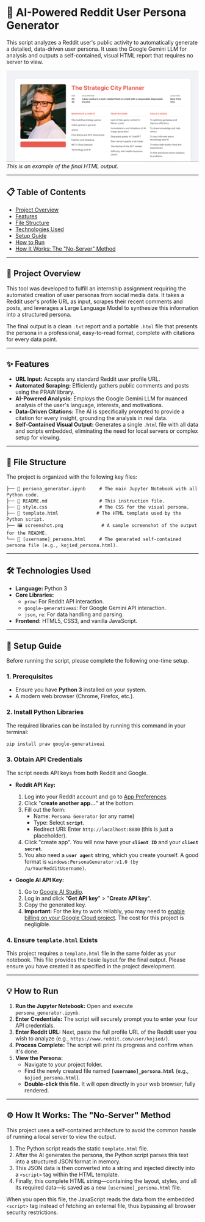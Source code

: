 # 🤖 AI-Powered Reddit User Persona Generator

This script analyzes a Reddit user's public activity to automatically generate a detailed, data-driven user persona. It uses the Google Gemini LLM for analysis and outputs a self-contained, visual HTML report that requires no server to view.

![Project Screenshot](screenshot.png)
_This is an example of the final HTML output._

---

## 📋 Table of Contents

-   [Project Overview](#-project-overview)
-   [Features](#-features)
-   [File Structure](#-file-structure)
-   [Technologies Used](#-technologies-used)
-   [Setup Guide](#-setup-guide)
-   [How to Run](#-how-to-run)
-   [How It Works: The "No-Server" Method](#-how-it-works-the-no-server-method)

---

## 📝 Project Overview

This tool was developed to fulfill an internship assignment requiring the automated creation of user personas from social media data. It takes a Reddit user's profile URL as input, scrapes their recent comments and posts, and leverages a Large Language Model to synthesize this information into a structured persona.

The final output is a clean `.txt` report and a portable `.html` file that presents the persona in a professional, easy-to-read format, complete with citations for every data point.

---

## ✨ Features

-   **URL Input:** Accepts any standard Reddit user profile URL.
-   **Automated Scraping:** Efficiently gathers public comments and posts using the PRAW library.
-   **AI-Powered Analysis:** Employs the Google Gemini LLM for nuanced analysis of the user's language, interests, and motivations.
-   **Data-Driven Citations:** The AI is specifically prompted to provide a citation for every insight, grounding the analysis in real data.
-   **Self-Contained Visual Output:** Generates a single `.html` file with all data and scripts embedded, eliminating the need for local servers or complex setup for viewing.

---

## 📂 File Structure

The project is organized with the following key files:

```.
├── 📜 persona_generator.ipynb     # The main Jupyter Notebook with all Python code.
├── 📄 README.md                   # This instruction file.
├── 🎨 style.css                   # The CSS for the visual persona.
├── 📄 template.html              # The HTML template used by the Python script.
├── 🖼️ screenshot.png              # A sample screenshot of the output for the README.
└── 👤 [username]_persona.html     # The generated self-contained persona file (e.g., kojied_persona.html).
```

---

## 🛠️ Technologies Used

-   **Language:** Python 3
-   **Core Libraries:**
    -   `praw`: For Reddit API interaction.
    -   `google-generativeai`: For Google Gemini API interaction.
    -   `json`, `re`: For data handling and parsing.
-   **Frontend:** HTML5, CSS3, and vanilla JavaScript.

---

## 🚀 Setup Guide

Before running the script, please complete the following one-time setup.

### 1. Prerequisites

-   Ensure you have **Python 3** installed on your system.
-   A modern web browser (Chrome, Firefox, etc.).

### 2. Install Python Libraries

The required libraries can be installed by running this command in your terminal:

```bash
pip install praw google-generativeai
```

### 3. Obtain API Credentials

The script needs API keys from both Reddit and Google.

-   **Reddit API Key:**
    1.  Log into your Reddit account and go to [App Preferences](https://www.reddit.com/prefs/apps).
    2.  Click "**create another app...**" at the bottom.
    3.  Fill out the form:
        -   Name: `Persona Generator` (or any name)
        -   Type: Select **`script`**.
        -   Redirect URI: Enter `http://localhost:8080` (this is just a placeholder).
    4.  Click "create app". You will now have your **`client ID`** and your **`client secret`**.
    5.  You also need a **`user agent`** string, which you create yourself. A good format is `windows:PersonaGenerator:v1.0 (by /u/YourRedditUsername)`.

-   **Google AI API Key:**
    1.  Go to [Google AI Studio](https://aistudio.google.com/).
    2.  Log in and click "**Get API key**" > "**Create API key**".
    3.  Copy the generated key.
    4.  **Important:** For the key to work reliably, you may need to [enable billing on your Google Cloud project](https://cloud.google.com/billing/docs/how-to/enable-billing). The cost for this project is negligible.

### 4. Ensure `template.html` Exists

This project requires a `template.html` file in the same folder as your notebook. This file provides the basic layout for the final output. Please ensure you have created it as specified in the project development.

---

## 💡 How to Run

1.  **Run the Jupyter Notebook:** Open and execute `persona_generator.ipynb`.
2.  **Enter Credentials:** The script will securely prompt you to enter your four API credentials.
3.  **Enter Reddit URL:** Next, paste the full profile URL of the Reddit user you wish to analyze (e.g., `https://www.reddit.com/user/kojied/`).
4.  **Process Complete:** The script will print its progress and confirm when it's done.
5.  **View the Persona:**
    -   Navigate to your project folder.
    -   Find the newly created file named **`[username]_persona.html`** (e.g., `kojied_persona.html`).
    -   **Double-click this file.** It will open directly in your web browser, fully rendered.

---

## ⚙️ How It Works: The "No-Server" Method

This project uses a self-contained architecture to avoid the common hassle of running a local server to view the output.

1.  The Python script reads the static `template.html` file.
2.  After the AI generates the persona, the Python script parses this text into a structured JSON format in memory.
3.  This JSON data is then converted into a string and injected directly into a `<script>` tag within the HTML template.
4.  Finally, this complete HTML string—containing the layout, styles, and all its required data—is saved as a new `[username]_persona.html` file.

When you open this file, the JavaScript reads the data from the embedded `<script>` tag instead of fetching an external file, thus bypassing all browser security restrictions.